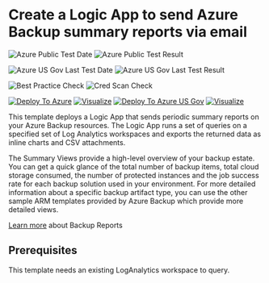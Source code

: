 # Create a Logic App to send Azure Backup summary reports via email

![Azure Public Test Date](https://azurequickstartsservice.blob.core.windows.net/badges/101-backup-summary-report/PublicLastTestDate.svg)
![Azure Public Test Result](https://azurequickstartsservice.blob.core.windows.net/badges/101-backup-summary-report/PublicDeployment.svg)

![Azure US Gov Last Test Date](https://azurequickstartsservice.blob.core.windows.net/badges/101-backup-summary-report/FairfaxLastTestDate.svg)
![Azure US Gov Last Test Result](https://azurequickstartsservice.blob.core.windows.net/badges/101-backup-summary-report/FairfaxDeployment.svg)

![Best Practice Check](https://azurequickstartsservice.blob.core.windows.net/badges/101-backup-summary-report/BestPracticeResult.svg)
![Cred Scan Check](https://azurequickstartsservice.blob.core.windows.net/badges/101-backup-summary-report/CredScanResult.svg)

[![Deploy To Azure](https://raw.githubusercontent.com/fathym-it/azure-quickstart-templates/master/1-CONTRIBUTION-GUIDE/images/deploytoazure.svg?sanitize=true)](https://portal.azure.com/#create/Microsoft.Template/uri/https%3A%2F%2Fraw.githubusercontent.com%2Ffathym-it%2Fazure-quickstart-templates%2Fmaster%2F101-backup-summary-report%2Fazuredeploy.json)  [![Visualize](https://raw.githubusercontent.com/fathym-it/azure-quickstart-templates/master/1-CONTRIBUTION-GUIDE/images/visualizebutton.svg?sanitize=true)](http://armviz.io/#/?load=https%3A%2F%2Fraw.githubusercontent.com%2Ffathym-it%2Fazure-quickstart-templates%2Fmaster%2F101-backup-summary-report%2Fazuredeploy.json)
[![Deploy To Azure US Gov](https://raw.githubusercontent.com/fathym-it/azure-quickstart-templates/master/1-CONTRIBUTION-GUIDE/images/deploytoazuregov.svg?sanitize=true)](https://portal.azure.us/#create/Microsoft.Template/uri/https%3A%2F%2Fraw.githubusercontent.com%2Ffathym-it%2Fazure-quickstart-templates%2Fmaster%2F101-backup-summary-report%2Fazuredeploy.json)
[![Visualize](https://raw.githubusercontent.com/fathym-it/azure-quickstart-templates/master/1-CONTRIBUTION-GUIDE/images/visualizebutton.svg?sanitize=true)](http://armviz.io/#/?load=https%3A%2F%2Fraw.githubusercontent.com%2Ffathym-it%2Fazure-quickstart-templates%2Fmaster%2F101-backup-summary-report%2Fazuredeploy.json)

This template deploys a Logic App that sends periodic summary reports on your Azure Backup resources. The Logic App runs a set of queries on a specified set of Log Analytics workspaces and exports the returned data as inline charts and CSV attachments.

The Summary Views provide a high-level overview of your backup estate. You can get a quick glance of the total number of backup items, total cloud storage consumed, the number of protected instances and the job success rate for each backup solution used in your environment. For more detailed information about a specific backup artifact type, you can use the other sample ARM templates provided by Azure Backup which provide more detailed views.

[Learn more](https://aka.ms/AzureBackupReportDoc) about Backup Reports

## Prerequisites

This template needs an existing LogAnalytics workspace to query.
